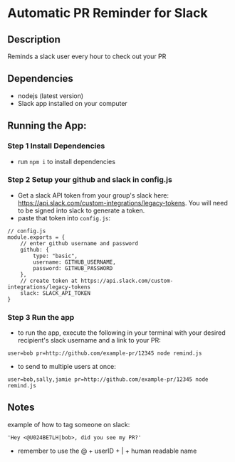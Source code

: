 # Automatic PR Reminder for Slack

## Description
Reminds a slack user every hour to check out your PR

## Dependencies
- nodejs (latest version)
- Slack app installed on your computer

## Running the App: 
### Step 1 Install Dependencies
- run `npm i` to install dependencies

### Step 2 Setup your github and slack in config.js
- Get a slack API token from your group's slack here: https://api.slack.com/custom-integrations/legacy-tokens. You will need to be signed into slack to generate a token.
- paste that token into `config.js`:
```
// config.js
module.exports = {
    // enter github username and password
    github: {
        type: "basic",
        username: GITHUB_USERNAME,
        password: GITHUB_PASSWORD
    },
    // create token at https://api.slack.com/custom-integrations/legacy-tokens
    slack: SLACK_API_TOKEN
}
```

### Step 3 Run the app
- to run the app, execute the following in your terminal with your desired recipient's slack username and a link to your PR:
```
user=bob pr=http://github.com/example-pr/12345 node remind.js 
```
- to send to multiple users at once:
```
user=bob,sally,jamie pr=http://github.com/example-pr/12345 node remind.js 
```

## Notes
example of how to tag someone on slack: 
```
'Hey <@U024BE7LH|bob>, did you see my PR?'
```
- remember to use the @ + userID + | + human readable name
